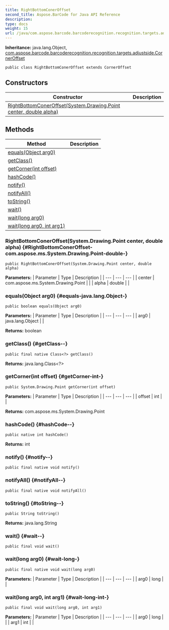 ```yaml
---
title: RightBottomConerOffset
second_title: Aspose.BarCode for Java API Reference
description: 
type: docs
weight: 15
url: /java/com.aspose.barcode.barcoderecognition.recognition.targets.adjustside/rightbottomconeroffset/
---
```

**Inheritance:**
java.lang.Object, [com.aspose.barcode.barcoderecognition.recognition.targets.adjustside.CornerOffset](../../com.aspose.barcode.barcoderecognition.recognition.targets.adjustside/corneroffset)
```
public class RightBottomConerOffset extends CornerOffset
```
## Constructors

| Constructor | Description |
| --- | --- |
| [RightBottomConerOffset(System.Drawing.Point center, double alpha)](#RightBottomConerOffset-com.aspose.ms.System.Drawing.Point-double-) |  |
## Methods

| Method | Description |
| --- | --- |
| [equals(Object arg0)](#equals-java.lang.Object-) |  |
| [getClass()](#getClass--) |  |
| [getCorner(int offset)](#getCorner-int-) |  |
| [hashCode()](#hashCode--) |  |
| [notify()](#notify--) |  |
| [notifyAll()](#notifyAll--) |  |
| [toString()](#toString--) |  |
| [wait()](#wait--) |  |
| [wait(long arg0)](#wait-long-) |  |
| [wait(long arg0, int arg1)](#wait-long-int-) |  |
### RightBottomConerOffset(System.Drawing.Point center, double alpha) {#RightBottomConerOffset-com.aspose.ms.System.Drawing.Point-double-}
```
public RightBottomConerOffset(System.Drawing.Point center, double alpha)
```


**Parameters:**
| Parameter | Type | Description |
| --- | --- | --- |
| center | com.aspose.ms.System.Drawing.Point |  |
| alpha | double |  |

### equals(Object arg0) {#equals-java.lang.Object-}
```
public boolean equals(Object arg0)
```




**Parameters:**
| Parameter | Type | Description |
| --- | --- | --- |
| arg0 | java.lang.Object |  |

**Returns:**
boolean
### getClass() {#getClass--}
```
public final native Class<?> getClass()
```




**Returns:**
java.lang.Class<?>
### getCorner(int offset) {#getCorner-int-}
```
public System.Drawing.Point getCorner(int offset)
```




**Parameters:**
| Parameter | Type | Description |
| --- | --- | --- |
| offset | int |  |

**Returns:**
com.aspose.ms.System.Drawing.Point
### hashCode() {#hashCode--}
```
public native int hashCode()
```




**Returns:**
int
### notify() {#notify--}
```
public final native void notify()
```




### notifyAll() {#notifyAll--}
```
public final native void notifyAll()
```




### toString() {#toString--}
```
public String toString()
```




**Returns:**
java.lang.String
### wait() {#wait--}
```
public final void wait()
```




### wait(long arg0) {#wait-long-}
```
public final native void wait(long arg0)
```




**Parameters:**
| Parameter | Type | Description |
| --- | --- | --- |
| arg0 | long |  |

### wait(long arg0, int arg1) {#wait-long-int-}
```
public final void wait(long arg0, int arg1)
```




**Parameters:**
| Parameter | Type | Description |
| --- | --- | --- |
| arg0 | long |  |
| arg1 | int |  |

